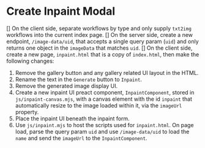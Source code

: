 # Create Inpaint Modal

[] On the client side, separate workflows by type and only supply `txt2img` workflows into the current index page.
[] On the server side, create a new endpoint, `/image-data/uid`, that accepts a single query param (`uid`) and only returns one object in the `imageData` that matches `uid`.
[] On the client side, create a new page, `inpaint.html` that is a copy of `index.html`, then make the following changes:
1. Remove the gallery button and any gallery related UI layout in the HTML.
2. Rename the text in the `Generate` button to `Inpaint`.
3. Remove the generated image display UI.
4. Create a new inpaint UI preact component, `InpaintComponent`, stored in `js/inpaint-canvas.mjs`, with a canvas element with the id `inpaint` that automatically resize to the image loaded within it, via the `imageUrl` property.
5. Place the inpaint UI beneath the inpaint form.
6. Use `js/inpaint.mjs` to host the scripts used for `inpaint.html`. On page load, parse the query param `uid` and use `/image-data/uid` to load the `name` and send the `imageUrl` to the `InpaintComponent`.